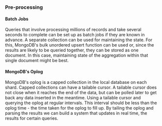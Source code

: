 ### Pre-processing
#### Batch Jobs
Queries that involve processing millions of records and take several seconds to complete can be set up as batch jobs if they are known in advance. A separate collection can be used for maintaining the state. For this, MongoDB's bulk unordered upsert function can be used or, since the results are likely to be queried together, they can be stored as one document. In this case, maintaining state of the aggregation within that single document might be best.

#### MongoDB's Oplog
MongoDB's oplog is a capped collection in the local database on each shard. Capped collections can have a tailable cursor. A tailable cursor does not close when it reaches the end of the data, but can be polled later to get back any data inserted in the meantime. Using a tailable cursor and querying the oplog at regular intervals. This interval should be less than the oplog time - the time taken for the oplog to fill up. By tailing the oplog and parsing the results we can build a system that updates in real time, the results for certain queries.